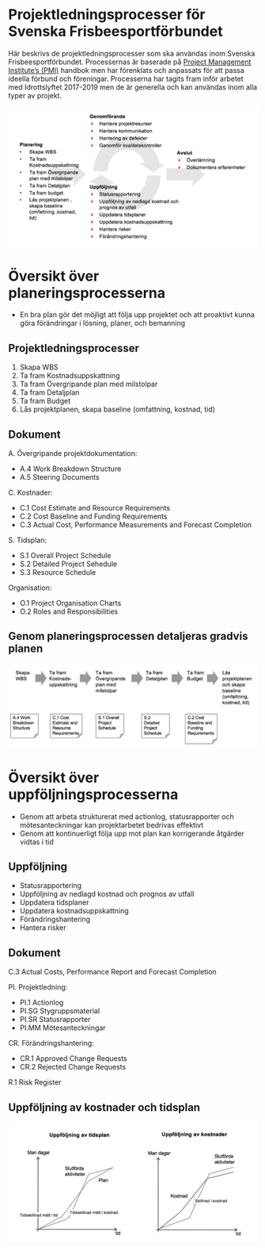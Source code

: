 # Projektledningsprocesser för Svenska Frisbeesportförbundet

Här beskrivs de projektledningsprocesser som ska användas inom Svenska Frisbeesportförbundet. Processernas är baserade på [Project Management Institute’s (PMI)](http://pmi.org) handbok men har förenklats och anpassats för att passa ideella förbund och föreningar. Processerna har tagits fram inför arbetet med Idrottslyftet 2017-2019 men de är generella och kan användas inom alla typer av projekt.

![översikt projektmodell](./media/projektmodell/overview.png "översikt projektmodell")

# Översikt över planeringsprocesserna

* En bra plan gör det möjligt att följa upp projektet och att proaktivt kunna göra förändringar i lösning, planer, och bemanning 

## Projektledningsprocesser

1. Skapa WBS
1. Ta fram Kostnadsuppskattning
1. Ta fram Övergripande plan med milstolpar
1. Ta fram Detaljplan
1. Ta fram Budget
1. Lås projektplanen, skapa baseline (omfattning, kostnad, tid)


## Dokument

A. Övergripande projektdokumentation:

* A.4 Work Breakdown Structure
* A.5 Steering Documents

C. Kostnader:

* C.1 Cost Estimate and Resource Requirements
* C.2 Cost Baseline and Funding Requirements
* C.3 Actual Cost, Performance Measurements and Forecast Completion

S. Tidsplan:

* S.1 Overall Project Schedule
* S.2 Detailed Project Sehedule
* S.3 Resource Schedule

Organisation:

* O.1 Project Organisation Charts
* O.2 Roles and Responsibilities

## Genom planeringsprocessen detaljeras gradvis planen

![aktiviteter och dokument](./media/projektmodell/activities_and_documents.png "aktiviteter och dokument")


# Översikt över uppföljningsprocesserna


* Genom att arbeta strukturerat med actionlog, statusrapporter och mötesanteckningar kan projektarbetet bedrivas effektivt
* Genom att kontinuerligt följa upp mot plan kan korrigerande åtgärder vidtas i tid

## Uppföljning

* Statusrapportering
* Uppföljning av nedlagd kostnad och prognos av utfall
* Uppdatera tidsplaner
* Uppdatera kostnadsuppskattning
* Förändringshantering
* Hantera risker

## Dokument

C.3 Actual Costs, Performance Report and Forecast Completion

PI. Projektledning:

* PI.1 Actionlog
* PI.SG Stygruppsmaterial
* PI.SR Statusrapporter
* PI.MM Mötesanteckningar

CR. Förändringshantering:

* CR.1 Approved Change Requests
* CR.2 Rejected Change Requests

R.1 Risk Register


## Uppföljning av kostnader och tidsplan

![tid och kostnader](./media/projektmodell/time_and_costs.png "tid och kostnader")




